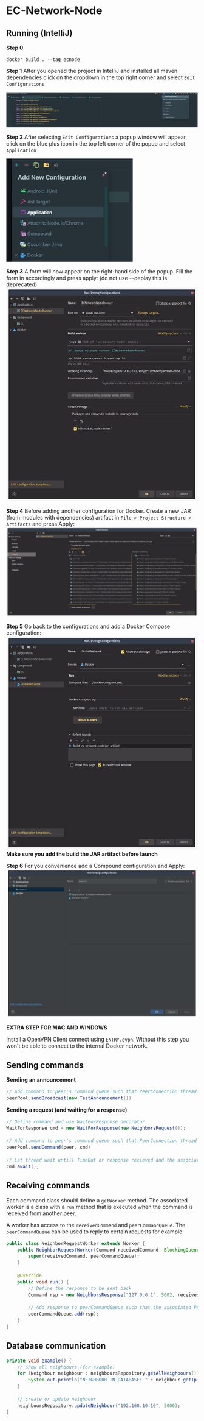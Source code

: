 # EC-Network-Node

## Running (IntelliJ)

**Step 0**
```cli
docker build . --tag ecnode
```

**Step 1**
After you opened the project in IntelliJ and installed all maven dependencies click on the dropdown in the top right corner and select `Edit Configurations` 

![Step 1](.docs/step1.jpg)

**Step 2**
After selecting `Edit Configurations` a popup window will appear, click on the blue plus icon in the top left corner of the popup and select `Application`

![Step 2](.docs/step2.jpg)

**Step 3**
A form will now appear on the right-hand side of the popup. Fill the form in accordingly and press apply:
(do not use --deplay this is deprecated)
![Step 3](.docs/step3.jpeg)

**Step 4**
Before adding another configuration for Docker. Create a new JAR (from modules with dependencies) artifact in `File > Project Structure > Artifacts` and press Apply:
![Step 4](.docs/step4.jpeg)

**Step 5**
Go back to the configurations and add a Docker Compose configuration:
![Step 5](.docs/step5.jpeg)
**Make sure you add the build the JAR artifact before launch**

**Step 6**
For you convenience add a Compound configuration and Apply:
![Step 6](.docs/step6.png)


**EXTRA STEP FOR MAC AND WINDOWS**

Install a OpenVPN Client connect using `ENTRY.ovpn`. Without this step you won't be able to connect to the internal 
Docker network.



## Sending commands

**Sending an announcement**
```java
// Add command to peer's command queue such that PeerConnection thread will send it
peerPool.sendBroadcast(new TestAnnouncement())
```

**Sending a request (and waiting for a response)**
```java
// Define command and use WaitForResponse decorator
WaitForResponse cmd = new WaitForResponse(new NeighborsRequest());

// Add command to peer's command queue such that PeerConnection thread will send it
peerPool.sendCommand(peer, cmd)
        
// Let thread wait untill TimeOut or response recieved and the associated worker is finished.
cmd.await();
```

## Receiving commands
Each command class should define a `getWorker` method. The associated worker is a class with a `run` method that is executed when the command is received from another peer.

A worker has access to the `receivedCommand` and `peerCommandQueue`. The `peerCommandQueue` can be used to reply to certain requests for example:

```java
public class NeighborRequestWorker extends Worker {
    public NeighborRequestWorker(Command receivedCommand, BlockingQueue<Command> peerCommandQueue) {
        super(receivedCommand, peerCommandQueue);
    }

    @Override
    public void run() {
        // Define the response to be sent back
        Command rsp = new NeighborsResponse("127.0.0.1", 5002, receivedCommand.getMessageNumber());

        // Add response to peerCommandQueue such that the associated PeerConnection Thread will send it.
        peerCommandQueue.add(rsp);
    }
}
```

## Database communication

```java
private void example() {
    // Show all neighbours (for example)
    for (Neighbour neighbour : neighboursRepository.getAllNeighbours()) {
        System.out.println("NEIGHBOUR IN DATABASE: " + neighbour.getIp() + ":" + neighbour.getPort() + " " + neighbour.getLastConnectedAt());
    }
    
    // create or update neighbour
    neighboursRepository.updateNeighbour("192.168.10.10", 5000);
}
```